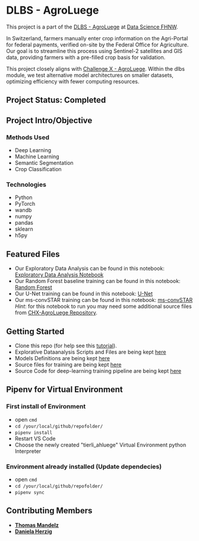 # DLBS - AgroLuege

This project is a part of the [DLBS - AgroLuege](https://gitlab.fhnw.ch/thomas.mandelz/dlbs-crop-segmentation/) at [Data Science FHNW](https://www.fhnw.ch/en/degree-programmes/engineering/bsc-data-science).

In Switzerland, farmers manually enter crop information on the Agri-Portal for federal payments, verified on-site by the Federal Office for Agriculture. Our goal is to streamline this process using Sentinel-2 satellites and GIS data, providing farmers with a pre-filled crop basis for validation.

This project closely aligns with [Challenge X - AgroLuege](https://gitlab.fhnw.ch/thomas.mandelz/AgroLuege). Within the dlbs module, we test alternative model architectures on smaller datasets, optimizing efficiency with fewer computing resources.

## Project Status: Completed

## Project Intro/Objective

### Methods Used

* Deep Learning
* Machine Learning
* Semantic Segmentation
* Crop Classification

### Technologies

* Python
* PyTorch
* wandb
* numpy
* pandas
* sklearn
* h5py

## Featured Files

* Our Exploratory Data Analysis can be found in this notebook: [Exploratory Data Analysis Notebook](eda/eda.ipynb)
* Our Random Forest baseline training can be found in this notebook: [Random Forest](modelling/rf.ipynb)
* Our U-Net training can be found in this notebook: [U-Net](modelling/U_Net.ipynb)
* Our ms-convSTAR training can be found in this notebook: [ms-convSTAR](modelling/modelling_ms_convstar_dlbs.ipynb)
    *Hint*: for this notebook to run you may need some additional source files from [CHX-AgroLuege Repository](https://gitlab.fhnw.ch/thomas.mandelz/AgroLuege).

## Getting Started

* Clone this repo (for help see this [tutorial](https://help.github.com/articles/cloning-a-repository/)).
* Explorative Dataanalysis Scripts and Files are being kept [here](eda)
* Models Definitions are being kept [here](models)
* Source files for training are being kept [here](modelling)
* Source Code for deep-learning training pipeline are being kept [here](src)

## Pipenv for Virtual Environment

### First install of Environment

* open `cmd`
* `cd /your/local/github/repofolder/`
* `pipenv install`
* Restart VS Code
* Choose the newly created "tierli_ahluege" Virtual Environment python Interpreter

### Environment already installed (Update dependecies)

* open `cmd`
* `cd /your/local/github/repofolder/`
* `pipenv sync`

## Contributing Members

* **[Thomas Mandelz](https://github.com/tmandelz)**
* **[Daniela Herzig](https://gitlab.fhnw.ch/daniela.herzig)**
